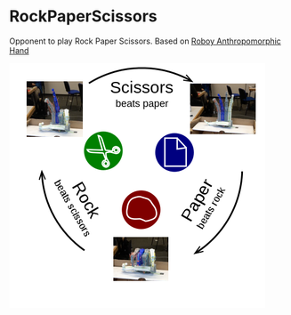 # RockPaperScissors

Opponent to play Rock Paper Scissors. Based on [Roboy Anthropomorphic Hand](https://github.com/Roboy/anthropomorphic-dexterous-robotic-hand)

![Result](https://raw.githubusercontent.com/HackRoboy/RockPaperScissors/master/result.png)
